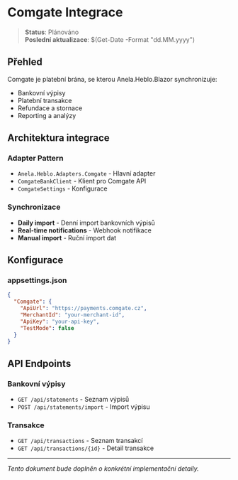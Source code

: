 # Comgate Integrace

> **Status**: Plánováno  
> **Poslední aktualizace**: $(Get-Date -Format "dd.MM.yyyy")

## Přehled

Comgate je platební brána, se kterou Anela.Heblo.Blazor synchronizuje:
- Bankovní výpisy
- Platební transakce
- Refundace a stornace
- Reporting a analýzy

## Architektura integrace

### Adapter Pattern
- `Anela.Heblo.Adapters.Comgate` - Hlavní adapter
- `ComgateBankClient` - Klient pro Comgate API
- `ComgateSettings` - Konfigurace

### Synchronizace
- **Daily import** - Denní import bankovních výpisů
- **Real-time notifications** - Webhook notifikace
- **Manual import** - Ruční import dat

## Konfigurace

### appsettings.json
```json
{
  "Comgate": {
    "ApiUrl": "https://payments.comgate.cz",
    "MerchantId": "your-merchant-id",
    "ApiKey": "your-api-key",
    "TestMode": false
  }
}
```

## API Endpoints

### Bankovní výpisy
- `GET /api/statements` - Seznam výpisů
- `POST /api/statements/import` - Import výpisu

### Transakce
- `GET /api/transactions` - Seznam transakcí
- `GET /api/transactions/{id}` - Detail transakce

---

*Tento dokument bude doplněn o konkrétní implementační detaily.* 
